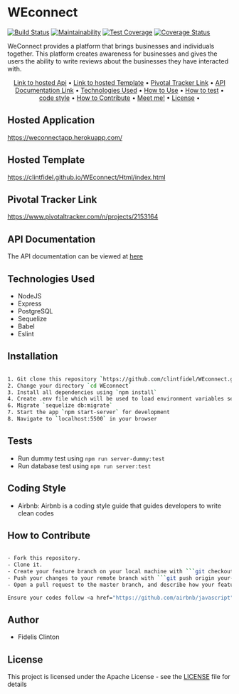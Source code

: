 # WEconnect

[![Build Status](https://travis-ci.org/clintfidel/WEconnect.svg?branch=chore%2F155682421%2Fserverside-environmental-setup)](https://travis-ci.org/clintfidel/WEconnect)
[![Maintainability](https://api.codeclimate.com/v1/badges/cf420ada97a0e205e2b4/maintainability)](https://codeclimate.com/github/clintfidel/WEconnect/maintainability)
[![Test Coverage](https://api.codeclimate.com/v1/badges/cf420ada97a0e205e2b4/test_coverage)](https://codeclimate.com/github/clintfidel/WEconnect/test_coverage)
[![Coverage Status](https://coveralls.io/repos/github/clintfidel/WEconnect/badge.svg?branch=develop)](https://coveralls.io/github/clintfidel/WEconnect?branch=develop)

WeConnect provides a platform that brings businesses and individuals together. This platform creates awareness for businesses and gives the users the ability to write reviews about the businesses they have interacted with.
<p align="center">
  <a href="#Hosted Application">Link to hosted Api</a> •
  <a href="#Hosted Template">Link to hosted Template</a> •
  <a href="#Pivotal Tracker Link">Pivotal Tracker Link</a> •
  <a href="#API Documentation">API Documentation Link</a> •
  <a href="#Technologies Used">Technologies Used</a> •
  <a href="#Installation">How to Use</a> •
  <a href="#Tests">How to test</a> •
  <a href="#Coding Style">code style</a> •
  <a href="#How to Contribute">How to Contribute</a> •
  <a href="#Author">Meet me!</a> •
  <a href="#License">License</a> •

</p>

## Hosted Application

https://weconnectapp.herokuapp.com/

## Hosted Template

https://clintfidel.github.io/WEconnect/Html/index.html

## Pivotal Tracker Link

https://www.pivotaltracker.com/n/projects/2153164

## API Documentation

The API documentation can be viewed at <a href="http://weconnect.getforge.io/" target="_blank">here</a>


## Technologies Used

* NodeJS
* Express
* PostgreSQL
* Sequelize
* Babel
* Eslint

## Installation

```bash

1. Git clone this repository `https://github.com/clintfidel/WEconnect.git`
2. Change your directory `cd WEconnect`
3. Install all dependencies using `npm install`
4. Create .env file which will be used to load environment variables see sample in `.env.example` file in the project root directory
6. Migrate `sequelize db:migrate`
7. Start the app `npm start-server` for development 
8. Navigate to `localhost:5500` in your browser

```

## Tests

* Run dummy test using `npm run server-dummy:test`
* Run database test using `npm run server:test`



## Coding Style

- Airbnb: Airbnb is a coding style guide that guides developers to write clean codes


## How to Contribute

```bash

- Fork this repository.
- Clone it.
- Create your feature branch on your local machine with ```git checkout -b your-feature-branch```
- Push your changes to your remote branch with ```git push origin your-feature-branch```
- Open a pull request to the master branch, and describe how your feature works

Ensure your codes follow <a href="https://github.com/airbnb/javascript">AirBnB Javascript Styles Guide</a>

```

## Author

-  Fidelis Clinton

## License

This project is licensed under the Apache License - see the [LICENSE](LICENSE) file for details